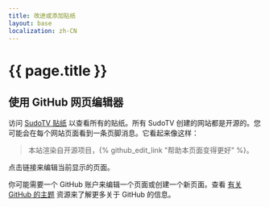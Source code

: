```yaml
---
title: 改进或添加贴纸
layout: base
localization: zh-CN
---
```


# {{ page.title }}

## 使用 GitHub 网页编辑器

访问 [SudoTV 贴纸](https://stamp.sudo.tv) 以查看所有的贴纸。所有 SudoTV 创建的网站都是开源的。您可能会在每个网站页面看到一条页脚消息。它看起来像这样：

> 本站渲染自开源项目，{% github_edit_link "帮助本页面变得更好" %}。

点击链接来编辑当前显示的页面。

你可能需要一个 GitHub 账户来编辑一个页面或创建一个新页面。查看 [有关 GitHub 的主题](https://resource.sudo.tv/topic/github) 资源来了解更多关于 GitHub 的信息。
